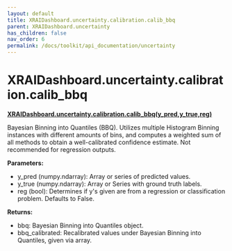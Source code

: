 ```yaml
---
layout: default
title: XRAIDashboard.uncertainty.calibration.calib_bbq
parent: XRAIDashboard.uncertainty
has_children: false
nav_order: 6
permalink: /docs/toolkit/api_documentation/uncertainty
---
```


# XRAIDashboard.uncertainty.calibration.calib_bbq
**[XRAIDashboard.uncertainty.calibration.calib_bbq(y_pred,y_true,reg)](https://github.com/gaberamolete/XRAIDashboard/blob/main/uncertainty/calibration.py)**


Bayesian Binning into Quantiles (BBQ). Utilizes multiple Histogram Binning instances with different amounts of bins, and computes a weighted sum of all methods to obtain a well-calibrated confidence estimate. Not recommended for regression outputs.


**Parameters:**
- y_pred (numpy.ndarray): Array or series of predicted values.
- y_true (numpy.ndarray): Array or Series with ground truth labels.
- reg (bool): Determines if y's given are from a regression or classification problem. Defaults to False.

**Returns:**
- bbq: Bayesian Binning into Quantiles object.
- bbq_calibrated: Recalibrated values under Bayesian Binning into Quantiles, given via array.
